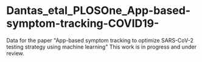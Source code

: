 # Dantas_etal_PLOSOne_App-based-symptom-tracking-COVID19-
Data for the paper "App-based symptom tracking to optimize SARS-CoV-2 testing strategy using machine learning"  This work is in progress and under review.

